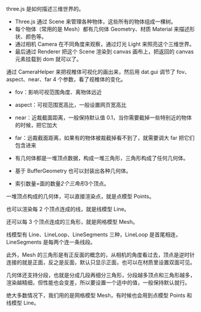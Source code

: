 three.js 是如何描述三维世界的。

- Three.js 通过 Scene 来管理各种物体，这些所有的物体组成一棵树。
- 每个物体（常用的是 Mesh）都有几何体 Geometry、材质 Material 来描述形状、颜色等。
- 通过相机 Camera 在不同角度来观察，通过灯光 Light 来照亮这个三维世界。
- 最后通过 Renderer 把这个 Scene 渲染到 canvas 画布上，把返回的 canvas 元素挂载到 dom 就可以了。

通过 CameraHelper 来把视椎体可视化的画出来，然后用 dat.gui 调节了 fov、aspect、near、far 4 个参数，看了视椎体的变化。

- fov：影响可视范围角度、离物体远近
- aspect：可视范围宽高比，一般设置网页宽高比
- near：近裁截面距离，一般保持默认值 0.1，当你需要截掉一些特别近的物体的时候，把它加大
- far：远裁截面距离，如果有的物体被裁截掉看不到了，就需要调大 far 把它们包含进来

- 有几何体都是一堆顶点数据，构成一堆三角形，三角形构成了任何几何体。
- 基于 BufferGeometry 也可以封装出各种几何体。
- 索引数量=面的数量*2个三角形*3个顶点。

一堆顶点构成的几何体，可以直接渲染点，就是点模型 Points。

也可以渲染每 2 个顶点连成的线，就是线模型 Line。

还可以每 3 个顶点连成的三角形，就是网格模型 Mesh。

线模型有 Line、LineLoop、LineSegments 三种，LineLoop 是首尾相连， LineSegments 是每两个连一条线段。

此外，Mesh 的三角形是有正反面的概念的，从相机的角度看过去，顶点是逆时针连接的就是正面，反之是反面，默认只显示正面，也可以在材质里设置双面可见。

几何体还支持分段，也就是分成几段再细分三角形，分段越多顶点和三角形越多，渲染越精细，但性能也会变差，所以要设置一个适中的值，一般保持默认就行。

绝大多数情况下，我们用的是网格模型 Mesh，有时候也会用到点模型 Points 和线模型 Line。
